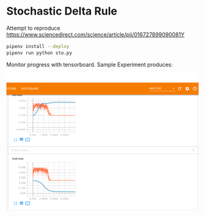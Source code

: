 Stochastic Delta Rule
=====

Attempt to reproduce <https://www.sciencedirect.com/science/article/pii/016727899090081Y>

```bash
pipenv install --deploy
pipenv run python sto.py
```

Monitor progress with tensorboard. Sample Experiment produces:

![losses](losses.png)
